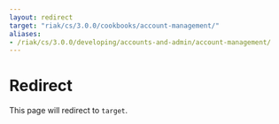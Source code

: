```yaml
---
layout: redirect
target: "riak/cs/3.0.0/cookbooks/account-management/"
aliases:
- /riak/cs/3.0.0/developing/accounts-and-admin/account-management/
---
```


# Redirect

This page will redirect to `target`.

